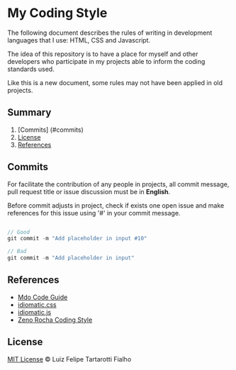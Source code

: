 My Coding Style
============

The following document describes the rules of writing in development languages that I use: HTML, CSS and Javascript.

The idea of this repository is to have a place for myself and other developers who participate in my projects able to inform the coding standards used.

Like this is a new document, some rules may not have been applied in old projects.

## Summary

1. [Commits] (#commits) 
2. [License](#license)
3. [References](#references)
 
<a name="commits"></a>
## Commits

For facilitate the contribution of any people in projects, all commit message, pull request title or issue discussion must be in **English**.

Before commit adjusts in project, check if exists one open issue and make references for this issue using '#' in your commit message.

```javascript

// Good
git commit -m "Add placeholder in input #10"

// Bad
git commit -m "Add placeholder in input"

```
  
<a name="references"></a>
## References

* [Mdo Code Guide](https://github.com/mdo/code-guide)
* [idiomatic.css](https://github.com/necolas/idiomatic-css/)
* [idiomatic.js](https://github.com/rwldrn/idiomatic.js/)
* [Zeno Rocha Coding Style](https://github.com/zenorocha/my-coding-style/) 

<a name="license"></a>

## License
 
[MIT License](https://github.com/LFeh/MITLicense) © Luiz Felipe Tartarotti Fialho
